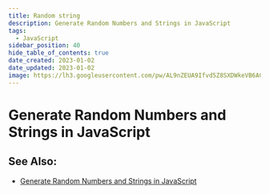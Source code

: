 ```yaml
---
title: Random string
description: Generate Random Numbers and Strings in JavaScript
tags:
  - JavaScript
sidebar_position: 40
hide_table_of_contents: true
date_created: 2023-01-02
date_updated: 2023-01-02
image: https://lh3.googleusercontent.com/pw/AL9nZEUA9Ifvd5Z8SXDWkeVB6AC4MPGwnXaL6kBXNPoXwOQQ2jOcZ1Jw_0p8TKK8C3ZX0e67_FOY15eDrm7aaXSQJcKtoUzC80SAQEHsaBy6qS2AqNNs5VUFNXBKm439y_1wkvmDl-PnL8ReojnIumNlEvOXBg=w800-no?authuser=0
---
```


Generate Random Numbers and Strings in JavaScript
=================================================



See Also:
---------

- [Generate Random Numbers and Strings in JavaScript](https://code.tutsplus.com/tutorials/generate-random-numbers-and-alphanumeric-strings-in-javascript--cms-93788?utm_source=pocket_reader)
